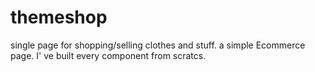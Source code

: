 # themeshop
single page  for shopping/selling clothes and stuff. a simple Ecommerce page.
I' ve built every component from scratcs.
